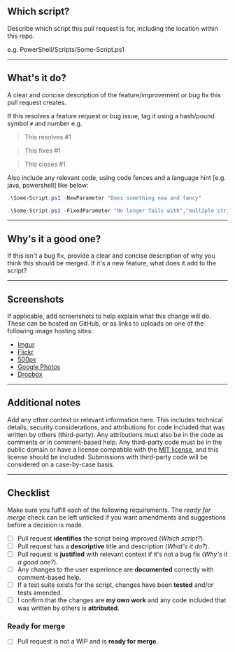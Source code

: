 <!-- Leave the ## Headings, --- dividers, and - [x] checkboxes in place; replace each paragraph with requested info -->
## Which script?

Describe which script this pull request is for, including the location within this repo.

e.g. PowerShell/Scripts/Some-Script.ps1

---

## What's it do?

A clear and concise description of the feature/improvement or bug fix this pull request creates.

If this resolves a feature request or bug issue, tag it using a hash/pound symbol `#` and number e.g.

> This resolves #1

> This fixes #1

> This closes #1

Also include any relevant code, using code fences and a language hint \[e.g. java, powershell] like below:

```powershell
.\Some-Script.ps1 -NewParameter "Does something new and fancy"
```

```powershell
.\Some-Script.ps1 -FixedParameter "No longer fails with","multiple strings"
```

---

## Why's it a good one?

If this isn't a bug fix, provide a clear and concise description of why you think this should be merged. If it's a new feature, what does it add to the script?

---

## Screenshots

If applicable, add screenshots to help explain what this change will do. These can be hosted on GitHub, or as links to uploads on one of the following image hosting sites:

- [Imgur](https://imgur.com/upload)
- [Flickr](https://flickr.com)
- [500px](https://500px.com)
- [Google Photos](https://photos.google.com/login)
- [Dropbox](https://www.dropbox.com)

---

## Additional notes

Add any other context or relevant information here. This includes technical details, security considerations, and attributions for code included that was written by others (third-party). Any attributions must also be in the code as comments or in comment-based help. Any third-party code must be in the public domain or have a license compatible with the [MIT license][license], and this license should be included. Submissions with third-party code will be considered on a case-by-case basis.

---

## Checklist

Make sure you fulfill each of the following requirements. The *ready for merge* check can be left unticked if you want amendments and suggestions before a decision is made.

- [ ] Pull request **identifies** the script being improved (*Which script?*).
- [ ] Pull request has a **descriptive** title and description (*What's it do?*).
- [ ] Pull request is **justified** with relevant context if it's not a bug fix (*Why's it a good one?*).
- [ ] Any changes to the user experience are **documented** correctly with comment-based help.
- [ ] If a test suite exists for the script, changes have been **tested** and/or tests amended.
- [ ] I confirm that the changes are **my own work** and any code included that was written by others is **attributed**.

### Ready for merge

- [ ] Pull request is not a WIP and is **ready for merge**.

[license]: ./LICENSE "MIT License"
